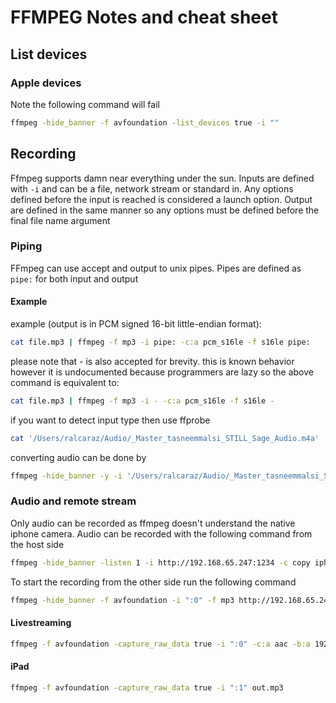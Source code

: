 # FFMPEG Notes and cheat sheet

## List devices

### Apple devices

Note the following command will fail

```bash
ffmpeg -hide_banner -f avfoundation -list_devices true -i ""
```

## Recording

Ffmpeg supports damn near everything under the sun. Inputs are defined with `-i` and can be a file, network stream or standard in. Any options defined before the input is reached is considered a launch option. Output are defined in the same manner so any options must be defined before the final file name argument

### Piping

FFmpeg can use accept and output to unix pipes. Pipes are defined as `pipe:` for both input and output

#### Example

example (output is in PCM signed 16-bit little-endian format):

```bash
cat file.mp3 | ffmpeg -f mp3 -i pipe: -c:a pcm_s16le -f s16le pipe:
```

please note that - is also accepted for brevity. this is known behavior however it is undocumented because programmers are lazy so the above command is equivalent to:

```bash
cat file.mp3 | ffmpeg -f mp3 -i - -c:a pcm_s16le -f s16le -
```

if you want to detect input type then use ffprobe

```bash
cat '/Users/ralcaraz/Audio/_Master_tasneemmalsi_STILL_Sage_Audio.m4a' | ffprobe -i -
```

converting audio can be done by

```bash
ffmpeg -hide_banner -y -i '/Users/ralcaraz/Audio/_Master_tasneemmalsi_STILL_Sage_Audio.m4a' ~/Audio/still.flac
```

### Audio and remote stream

Only audio can be recorded as ffmpeg doesn't understand the native iphone camera. Audio can be recorded with the following command from the host side

```bash
ffmpeg -hide_banner -listen 1 -i http://192.168.65.247:1234 -c copy iphone.mp3 -c copy -f rtp udp://127.0.0.1:12345
```

To start the recording from the other side run the following command
```bash
ffmpeg -hide_banner -f avfoundation -i ":0" -f mp3 http://192.168.65.247:1234
```


#### Livestreaming

```bash
ffmpeg -f avfoundation -capture_raw_data true -i ":0" -c:a aac -b:a 192k -ar 44100 -threads 0 -f flv "http://45.29.157.145:8282"
```

#### iPad

```bash
ffmpeg -f avfoundation -capture_raw_data true -i ":1" out.mp3
```

